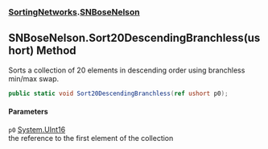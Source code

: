 ### [SortingNetworks](SortingNetworks.md 'SortingNetworks').[SNBoseNelson](SortingNetworks_SNBoseNelson.md 'SortingNetworks.SNBoseNelson')
## SNBoseNelson.Sort20DescendingBranchless(ushort) Method
Sorts a collection of 20 elements in descending order using branchless min/max swap.  
```csharp
public static void Sort20DescendingBranchless(ref ushort p0);
```
#### Parameters
<a name='SortingNetworks_SNBoseNelson_Sort20DescendingBranchless(ushort)_p0'></a>
`p0` [System.UInt16](https://docs.microsoft.com/en-us/dotnet/api/System.UInt16 'System.UInt16')  
the reference to the first element of the collection
  
